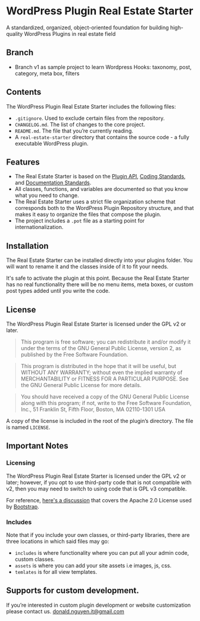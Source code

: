 # WordPress Plugin Real Estate Starter 

A standardized, organized, object-oriented foundation for building high-quality WordPress Plugins in real estate field

## Branch
* Branch v1 as sample project to learn Wordpress Hooks: taxonomy, post, category, meta box, filters
## Contents

The WordPress Plugin Real Estate Starter includes the following files:

* `.gitignore`. Used to exclude certain files from the repository.
* `CHANGELOG.md`. The list of changes to the core project.
* `README.md`. The file that you’re currently reading.
* A `real-estate-starter` directory that contains the source code - a fully executable WordPress plugin.

## Features

* The Real Estate Starter is based on the [Plugin API](http://codex.wordpress.org/Plugin_API), [Coding Standards](http://codex.wordpress.org/WordPress_Coding_Standards), and [Documentation Standards](https://make.wordpress.org/core/handbook/best-practices/inline-documentation-standards/php/).
* All classes, functions, and variables are documented so that you know what you need to change.
* The Real Estate Starter uses a strict file organization scheme that corresponds both to the WordPress Plugin Repository structure, and that makes it easy to organize the files that compose the plugin.
* The project includes a `.pot` file as a starting point for internationalization.

## Installation

The Real Estate Starter can be installed directly into your plugins folder. You will want to rename it and the classes inside of it to fit your needs.

It's safe to activate the plugin at this point. Because the Real Estate Starter has no real functionality there will be no menu items, meta boxes, or custom post types added until you write the code.


## License

The WordPress Plugin Real Estate Starter is licensed under the GPL v2 or later.

> This program is free software; you can redistribute it and/or modify it under the terms of the GNU General Public License, version 2, as published by the Free Software Foundation.

> This program is distributed in the hope that it will be useful, but WITHOUT ANY WARRANTY; without even the implied warranty of MERCHANTABILITY or FITNESS FOR A PARTICULAR PURPOSE. See the GNU General Public License for more details.

> You should have received a copy of the GNU General Public License along with this program; if not, write to the Free Software Foundation, Inc., 51 Franklin St, Fifth Floor, Boston, MA 02110-1301 USA

A copy of the license is included in the root of the plugin’s directory. The file is named `LICENSE`.

## Important Notes

### Licensing

The WordPress Plugin Real Estate Starter is licensed under the GPL v2 or later; however, if you opt to use third-party code that is not compatible with v2, then you may need to switch to using code that is GPL v3 compatible.

For reference, [here's a discussion](http://make.wordpress.org/themes/2013/03/04/licensing-note-apache-and-gpl/) that covers the Apache 2.0 License used by [Bootstrap](http://twitter.github.io/bootstrap/).

### Includes

Note that if you include your own classes, or third-party libraries, there are three locations in which said files may go:

* `includes` is where functionality where you can put all your admin code, custom classes.
* `assets` is where you can add your site assets i.e images, js, css.
* `temlates` is for all view templates.


## Supports for custom development.

If you’re interested in custom plugin development or website customization please contact us. donald.nguyen.it@gmail.com
